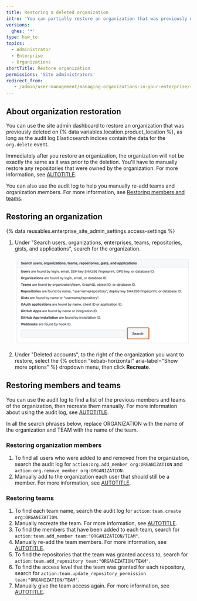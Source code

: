 ```yaml
---
title: Restoring a deleted organization
intro: 'You can partially restore an organization that was previously deleted on {% data variables.location.product_location %}.'
versions:
  ghes: '*'
type: how_to
topics:
  - Administrator
  - Enterprise
  - Organizations
shortTitle: Restore organization
permissions: 'Site administrators'
redirect_from:
   - /admin/user-management/managing-organizations-in-your-enterprise/restoring-a-deleted-organization
---
```


## About organization restoration

You can use the site admin dashboard to restore an organization that was previously deleted on {% data variables.location.product_location %}, as long as the audit log Elasticsearch indices contain the data for the `org.delete` event.

Immediately after you restore an organization, the organization will not be exactly the same as it was prior to the deletion. You'll have to manually restore any repositories that were owned by the organization. For more information, see [AUTOTITLE](/admin/user-management/managing-repositories-in-your-enterprise/restoring-a-deleted-repository).

You can also use the audit log to help you manually re-add teams and organization members. For more information, see [Restoring members and teams](#restoring-members-and-teams).

## Restoring an organization

{% data reusables.enterprise_site_admin_settings.access-settings %}
1. Under "Search users, organizations, enterprises, teams, repositories, gists, and applications", search for the organization.

   ![Screenshot of the "Search" page of the "Site admin" settings. The button to search users, labeled "Search," is highlighted with an orange outline.](/assets/images/enterprise/site-admin-settings/search-for-things.png)

1. Under "Deleted accounts", to the right of the organization you want to restore, select the {% octicon "kebab-horizontal" aria-label="Show more options" %} dropdown menu, then click **Recreate**.

## Restoring members and teams

You can use the audit log to find a list of the previous members and teams of the organization, then recreate them manually. For more information about using the audit log, see [AUTOTITLE](/admin/user-management/managing-users-in-your-enterprise/auditing-users-across-your-enterprise).

In all the search phrases below, replace ORGANIZATION with the name of the organization and TEAM with the name of the team.

### Restoring organization members

1. To find all users who were added to and removed from the organization, search the audit log for `action:org.add_member org:ORGANIZATION` and `action:org.remove_member org:ORGANIZATION`.
1. Manually add to the organization each user that should still be a member. For more information, see [AUTOTITLE](/organizations/managing-membership-in-your-organization/adding-people-to-your-organization).

### Restoring teams

1. To find each team name, search the audit log for `action:team.create org:ORGANIZATION`.
1. Manually recreate the team. For more information, see [AUTOTITLE](/organizations/organizing-members-into-teams/creating-a-team).
1. To find the members that have been added to each team, search for `action:team.add_member team:"ORGANIZATION/TEAM"`.
1. Manually re-add the team members. For more information, see [AUTOTITLE](/organizations/organizing-members-into-teams/adding-organization-members-to-a-team).
1. To find the repositories that the team was granted access to, search for `action:team.add_repository team:"ORGANIZATION/TEAM"`.
1. To find the access level that the team was granted for each repository, search for `action:team.update_repository_permission team:"ORGANIZATION/TEAM"`.
1. Manually give the team access again. For more information, see [AUTOTITLE](/organizations/managing-user-access-to-your-organizations-repositories/managing-repository-roles/managing-team-access-to-an-organization-repository).
